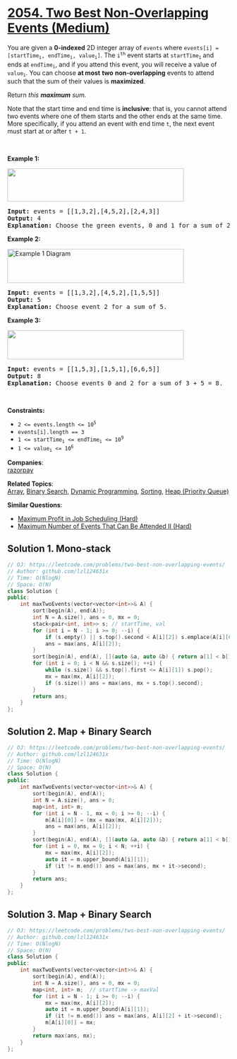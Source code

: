 # [2054. Two Best Non-Overlapping Events (Medium)](https://leetcode.com/problems/two-best-non-overlapping-events/)

<p>You are given a <strong>0-indexed</strong> 2D integer array of <code>events</code> where <code>events[i] = [startTime<sub>i</sub>, endTime<sub>i</sub>, value<sub>i</sub>]</code>. The <code>i<sup>th</sup></code> event starts at <code>startTime<sub>i</sub></code><sub> </sub>and ends at <code>endTime<sub>i</sub></code>, and if you attend this event, you will receive a value of <code>value<sub>i</sub></code>. You can choose <strong>at most</strong> <strong>two</strong> <strong>non-overlapping</strong> events to attend such that the sum of their values is <strong>maximized</strong>.</p>

<p>Return <em>this <strong>maximum</strong> sum.</em></p>

<p>Note that the start time and end time is <strong>inclusive</strong>: that is, you cannot attend two events where one of them starts and the other ends at the same time. More specifically, if you attend an event with end time <code>t</code>, the next event must start at or after <code>t + 1</code>.</p>

<p>&nbsp;</p>
<p><strong>Example 1:</strong></p>
<img alt="" src="https://assets.leetcode.com/uploads/2021/09/21/picture5.png" style="width: 400px; height: 75px;">
<pre><strong>Input:</strong> events = [[1,3,2],[4,5,2],[2,4,3]]
<strong>Output:</strong> 4
<strong>Explanation: </strong>Choose the green events, 0 and 1 for a sum of 2 + 2 = 4.
</pre>

<p><strong>Example 2:</strong></p>
<img alt="Example 1 Diagram" src="https://assets.leetcode.com/uploads/2021/09/21/picture1.png" style="width: 400px; height: 77px;">
<pre><strong>Input:</strong> events = [[1,3,2],[4,5,2],[1,5,5]]
<strong>Output:</strong> 5
<strong>Explanation: </strong>Choose event 2 for a sum of 5.
</pre>

<p><strong>Example 3:</strong></p>
<img alt="" src="https://assets.leetcode.com/uploads/2021/09/21/picture3.png" style="width: 400px; height: 66px;">
<pre><strong>Input:</strong> events = [[1,5,3],[1,5,1],[6,6,5]]
<strong>Output:</strong> 8
<strong>Explanation: </strong>Choose events 0 and 2 for a sum of 3 + 5 = 8.</pre>

<p>&nbsp;</p>
<p><strong>Constraints:</strong></p>

<ul>
	<li><code>2 &lt;= events.length &lt;= 10<sup>5</sup></code></li>
	<li><code>events[i].length == 3</code></li>
	<li><code>1 &lt;= startTime<sub>i</sub> &lt;= endTime<sub>i</sub> &lt;= 10<sup>9</sup></code></li>
	<li><code>1 &lt;= value<sub>i</sub> &lt;= 10<sup>6</sup></code></li>
</ul>


**Companies**:  
[razorpay](https://leetcode.com/company/razorpay)

**Related Topics**:  
[Array](https://leetcode.com/tag/array/), [Binary Search](https://leetcode.com/tag/binary-search/), [Dynamic Programming](https://leetcode.com/tag/dynamic-programming/), [Sorting](https://leetcode.com/tag/sorting/), [Heap (Priority Queue)](https://leetcode.com/tag/heap-priority-queue/)

**Similar Questions**:
* [Maximum Profit in Job Scheduling (Hard)](https://leetcode.com/problems/maximum-profit-in-job-scheduling/)
* [Maximum Number of Events That Can Be Attended II (Hard)](https://leetcode.com/problems/maximum-number-of-events-that-can-be-attended-ii/)

## Solution 1. Mono-stack

```cpp
// OJ: https://leetcode.com/problems/two-best-non-overlapping-events/
// Author: github.com/lzl124631x
// Time: O(NlogN)
// Space: O(N)
class Solution {
public:
    int maxTwoEvents(vector<vector<int>>& A) {
        sort(begin(A), end(A));
        int N = A.size(), ans = 0, mx = 0;
        stack<pair<int, int>> s; // startTime, val
        for (int i = N - 1; i >= 0; --i) {
            if (s.empty() || s.top().second < A[i][2]) s.emplace(A[i][0], A[i][2]);
            ans = max(ans, A[i][2]);
        }
        sort(begin(A), end(A), [](auto &a, auto &b) { return a[1] < b[1]; });
        for (int i = 0; i < N && s.size(); ++i) {
            while (s.size() && s.top().first <= A[i][1]) s.pop();
            mx = max(mx, A[i][2]);
            if (s.size()) ans = max(ans, mx + s.top().second);
        }
        return ans;
    }
};
```

## Solution 2. Map + Binary Search

```cpp
// OJ: https://leetcode.com/problems/two-best-non-overlapping-events/
// Author: github.com/lzl124631x
// Time: O(NlogN)
// Space: O(N)
class Solution {
public:
    int maxTwoEvents(vector<vector<int>>& A) {
        sort(begin(A), end(A));
        int N = A.size(), ans = 0;
        map<int, int> m;
        for (int i = N - 1, mx = 0; i >= 0; --i) {
            m[A[i][0]] = (mx = max(mx, A[i][2]));
            ans = max(ans, A[i][2]);
        }
        sort(begin(A), end(A), [](auto &a, auto &b) { return a[1] < b[1]; });
        for (int i = 0, mx = 0; i < N; ++i) {
            mx = max(mx, A[i][2]);
            auto it = m.upper_bound(A[i][1]);
            if (it != m.end()) ans = max(ans, mx + it->second);
        }
        return ans;
    }
};
```

## Solution 3. Map + Binary Search

```cpp
// OJ: https://leetcode.com/problems/two-best-non-overlapping-events/
// Author: github.com/lzl124631x
// Time: O(NlogN)
// Space: O(N)
class Solution {
public:
    int maxTwoEvents(vector<vector<int>>& A) {
        sort(begin(A), end(A));
        int N = A.size(), ans = 0, mx = 0;
        map<int, int> m;  // startTime -> maxVal
        for (int i = N - 1; i >= 0; --i) {
            mx = max(mx, A[i][2]);
            auto it = m.upper_bound(A[i][1]);
            if (it != m.end()) ans = max(ans, A[i][2] + it->second);
            m[A[i][0]] = mx;
        }
        return max(ans, mx);
    }
};
```